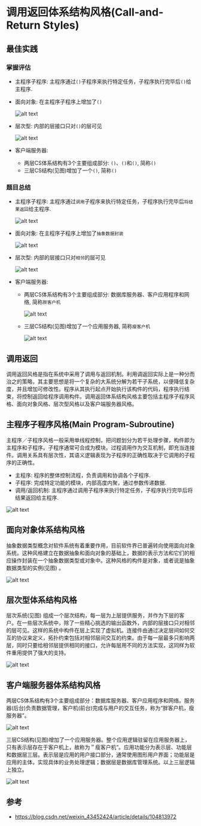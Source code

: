 # 调用返回体系结构风格(Call-and-Return Styles)


## 最佳实践

### 掌握评估

- 主程序子程序: 主程序通过`()`子程序来执行特定任务，子程序执行完毕后`()`给主程序.

- 面向对象: 在主程序子程序上增加了`()`

    ![alt text](3软件架构风格/面相对象体系结构风格_评估.png)

- 层次型: 内部的层接口只对`()`的层可见

    ![alt text](3软件架构风格/层次型体系结构风格_评估.png)

- 客户端服务器:
    - 两层CS体系结构有3个主要组成部分: `()`、`()`和`()`, 简称`()`
    - 三层CS结构(见图)增加了一个`()`, 简称`()`


### 题目总结


- 主程序子程序: 主程序通过`调用`子程序来执行特定任务，子程序执行完毕后`将结果返回`给主程序.

    ![alt text](3软件架构风格/主程序子程序体系结构风格.png)

- 面向对象: 在主程序子程序上增加了`抽象数据封装`

    ![alt text](3软件架构风格/面相对象体系结构风格.png)

- 层次型: 内部的层接口只对`相邻`的层可见

    ![alt text](3软件架构风格/层次型体系结构风格.png)

- 客户端服务器:
    - 两层CS体系结构有3个主要组成部分: 数据库服务器、客户应用程序和网络, 简称`胖客户机`

        ![alt text](3软件架构风格/2层CS体系结构风格.png)

    - 三层CS结构(见图)增加了一个应用服务器, 简称`瘦客户机`

        ![alt text](3软件架构风格/3层CS体系结构风格.png)



## 调用返回
调用返回风格是指在系统中采用了调用与返回机制。利用调返回实际上是一种分而治之的策略，其主要思想是将一个复杂的大系统分解为若干子系统，以便降低复杂度，并且增加可修改性。程序从其执行起点开始执行该构件的代码，程序执行结束，将控制返回给程序调用构件。调用返回体系结构风格主要包括主程序子程序风格、面向对象风格、层次型风格以及客户端服务器风格。

## 主程序子程序风格(Main Program-Subroutine)

主程序／子程序风格一般采用单线程控制，把问题划分为若干处理步骤，构件即为主程序和子程序。子程序通常可合成为模块。过程调用作为交互机制，即充当连接件。调用关系具有层次性，其语义逻辑表现为子程序的正确性取决于它调用的子程序的正确性。


- 主程序: 程序的整体控制流程，负责调用和协调各个子程序.
- 子程序: 完成特定功能的模块，内部高度内聚，通过参数传递数据.
- 调用/返回机制: 主程序通过调用子程序来执行特定任务，子程序执行完毕后将结果返回给主程序.

![alt text](3软件架构风格/主程序子程序体系结构风格.png)


## 面向对象体系结构风格

抽象数据类型概念对软件系统有着重要作用，目前软件界已普遍转向使用面向对象系统。这种风格建立在数据抽象和面向对象的基础上，数据的表示方法和它们的相应操作封装在一个抽象数据类型或对象中。这种风格的构件是对象，或者说是抽象数据类型的实例(见图) 。

![alt text](3软件架构风格/面相对象体系结构风格.png)

## 层次型体系结构风格

层次系统(见图) 组成一个层次结构，每一层为上层提供服务，并作为下层的客户。在一些层次系统中，除了一些精心挑选的输出函数外，内部的层接口只对相邻的层可见。这样的系统中构件在层上实现了虚拟机。连接件由通过决定层间如何交互的协议来定义，拓扑约束包括对相邻层间交互的约束。由于每一层最多只影响两层，同时只要给相邻层提供相同的接口，允许每层用不同的方法实现，这同样为软件重用提供了强大的支持。


![alt text](3软件架构风格/层次型体系结构风格.png)

## 客户端服务器体系结构风格

两层CS体系结构有3个主要组成部分：数据库服务器、客户应用程序和网络。服务器(后台)负责数据管理，客户机(前台)完成与用户的交互任务，称为“胖客户机，瘦服务器”。

![alt text](3软件架构风格/2层CS体系结构风格.png)

三层CS结构(见图)增加了一个应用服务器。整个应用逻辑驻留在应用服务器上，只有表示层存在于客户机上，故称为＂瘦客户机”。应用功能分为表示层、功能层和数据层三层。表示层是应用的用户接口部分，通常使用图形用户界面；功能层是应用的主体，实现具体的业务处理逻辑；数据层是数据库管理系统。以上三层逻辑上独立。

![alt text](3软件架构风格/3层CS体系结构风格.png)



## 参考
- https://blog.csdn.net/weixin_43452424/article/details/104813972